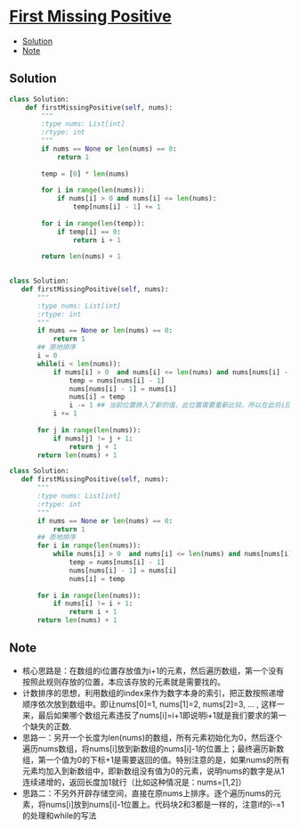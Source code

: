 # [First Missing Positive](https://leetcode.com/problems/first-missing-positive/)

<!-- GFM-TOC -->
* <a href="#Solution">Solution</a>
* <a href="#Note">Note</a>
<!-- GFM-TOC -->



## <a name="Solution">Solution</a>
```python
class Solution:
    def firstMissingPositive(self, nums):
        """
        :type nums: List[int]
        :rtype: int
        """
        if nums == None or len(nums) == 0:
            return 1
        
        temp = [0] * len(nums)
        
        for i in range(len(nums)):
            if nums[i] > 0 and nums[i] <= len(nums):
                temp[nums[i] - 1] += 1
        
        for i in range(len(temp)):
            if temp[i] == 0:
                return i + 1
        
        return len(nums) + 1
 
 ```
 ```python
class Solution:
    def firstMissingPositive(self, nums):
        """
        :type nums: List[int]
        :rtype: int
        """
        if nums == None or len(nums) == 0:
            return 1
        ## 原地排序        
        i = 0
        while(i < len(nums)):
            if nums[i] > 0  and nums[i] <= len(nums) and nums[nums[i] - 1] != nums[i]:
                temp = nums[nums[i] - 1] 
                nums[nums[i] - 1] = nums[i]
                nums[i] = temp
                i -= 1 ## 当前位置换入了新的值，此位置需要重新比较，所以在此将i回退到前一个位置
            i += 1
        
        for j in range(len(nums)):
            if nums[j] != j + 1:
                return j + 1
        return len(nums) + 1
 ```
 ```python
 class Solution:
    def firstMissingPositive(self, nums):
        """
        :type nums: List[int]
        :rtype: int
        """
        if nums == None or len(nums) == 0:
            return 1
        ## 原地排序        
        for i in range(len(nums)):
            while nums[i] > 0  and nums[i] <= len(nums) and nums[nums[i] - 1] != nums[i]:  ## 此位置换入了新值，需要再次判断，因此用的while
                temp = nums[nums[i] - 1] 
                nums[nums[i] - 1] = nums[i]
                nums[i] = temp
        
        for i in range(len(nums)):
            if nums[i] != i + 1:
                return i + 1
        return len(nums) + 1
 ```
## <a name="Note">Note</a>
* 核心思路是：在数组的i位置存放值为i+1的元素，然后遍历数组，第一个没有按照此规则存放的位置，本应该存放的元素就是需要找的。
* 计数排序的思想，利用数组的index来作为数字本身的索引，把正数按照递增顺序依次放到数组中。即让nums[0]=1, nums[1]=2, nums[2]=3, ... , 这样一来，最后如果哪个数组元素违反了nums[i]=i+1即说明i+1就是我们要求的第一个缺失的正数.
* 思路一：另开一个长度为len(nums)的数组，所有元素初始化为0，然后逐个遍历nums数组，将nums[i]放到新数组的nums[i]-1的位置上；最终遍历新数组，第一个值为0的下标+1是需要返回的值。特别注意的是，如果nums的所有元素均加入到新数组中，即新数组没有值为0的元素，说明nums的数字是从1连续递增的，返回长度加1就行（比如这种情况是：nums=[1,2]）
* 思路二：不另外开辟存储空间，直接在原nums上排序。逐个遍历nums的元素，将nums[i]放到nums[i]-1位置上。代码块2和3都是一样的，注意if的i-=1的处理和while的写法



